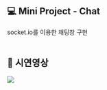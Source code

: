 <h2>💻 Mini Project - Chat</h2>
<div>socket.io를 이용한 채팅창 구현</div>

<br />
<h2>🎥 시연영상</h2>
<div><img src="https://user-images.githubusercontent.com/110958683/201541916-d8b3f121-c134-4871-82eb-fd4eeabc3f84.gif"></div>

